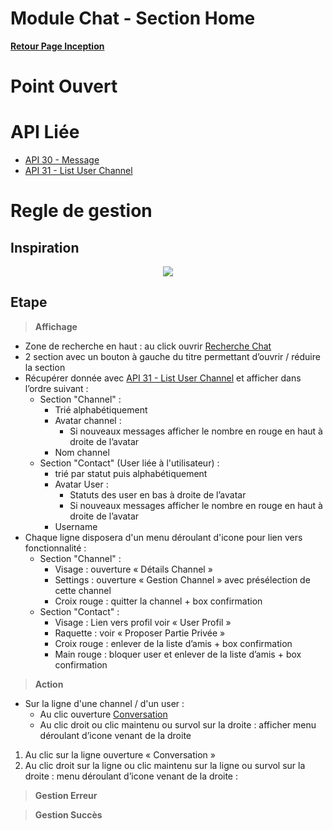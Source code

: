 # Module Chat - Section Home

**[Retour Page Inception](./00_Page_Inception.md)**

# Point Ouvert

# API Liée
- [API 30 - Message](../API/30_Message.md)
- [API 31 - List User Channel](../API/31_List_User_Channel.md)
# Regle de gestion

## Inspiration
<p align="center">
	<img src="./Inspiration/Chat_Home.png" />
</p>

## Etape

> **Affichage**

- Zone de recherche en haut : au click ouvrir [Recherche Chat](./05B_Recherche_Chat.md)
- 2 section avec un bouton à gauche du titre permettant d’ouvrir / réduire la section
- Récupérer donnée avec [API 31 - List User Channel](../API/31_List_User_Channel.md) et afficher dans l’ordre suivant  :
	- Section "Channel" :
		- Trié alphabétiquement 
		- Avatar channel : 
			- Si nouveaux messages afficher le nombre en rouge en haut à droite de l’avatar
		- Nom channel
	- Section "Contact" (User liée à l'utilisateur) :
		- trié par statut puis alphabétiquement 
		- Avatar User : 
			- Statuts des user en bas à droite de l’avatar
			- Si nouveaux messages afficher le nombre en rouge en haut à droite de l’avatar
		- Username
- Chaque ligne disposera d'un menu déroulant d'icone pour lien vers fonctionnalité : 
	- Section "Channel" :
		- Visage : ouverture « Détails Channel »
		- Settings : ouverture « Gestion Channel » avec présélection de cette channel
		- Croix rouge : quitter la channel + box confirmation
	- Section "Contact" :
		- Visage : Lien vers profil voir « User Profil »
		- Raquette : voir « Proposer Partie Privée »
		- Croix rouge : enlever de la liste d’amis + box confirmation
		- Main rouge : bloquer user et enlever de la liste d’amis + box confirmation

> **Action**

- Sur la ligne d'une channel / d'un user :
	- Au clic ouverture [Conversation](./05C_Conversation.md) 
	- Au clic droit ou clic maintenu ou survol sur la droite : afficher menu déroulant d’icone venant de la droite

1.	Au clic sur la ligne ouverture « Conversation »
2.	Au clic droit sur la ligne ou clic maintenu sur la ligne ou survol sur la droite : menu déroulant d’icone venant de la droite :


> **Gestion Erreur**

> **Gestion Succès**

